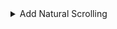 <details>
  <summary>Add Natural Scrolling</summary>

    ## Edit 40-libinput.conf and add Option "NaturalScrolling" "True" to the Identifiers bellow:

    ```bash 
    sudo nano /usr/share/X11/xorg.conf.d/40-libinput.conf
    ```

    ```bash 
    libinput pointer catchall
    ```

    ```bash 
    libinput touchpad catchall
    ```

  </details>
</details>